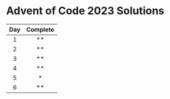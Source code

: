 # Advent of Code 2023 Solutions
| Day | Complete |
|:---:|:---:|
| 1 | ** |
| 2 | ** |
| 3 | ** |
| 4 | ** |
| 5 | * |
| 6 | ** |